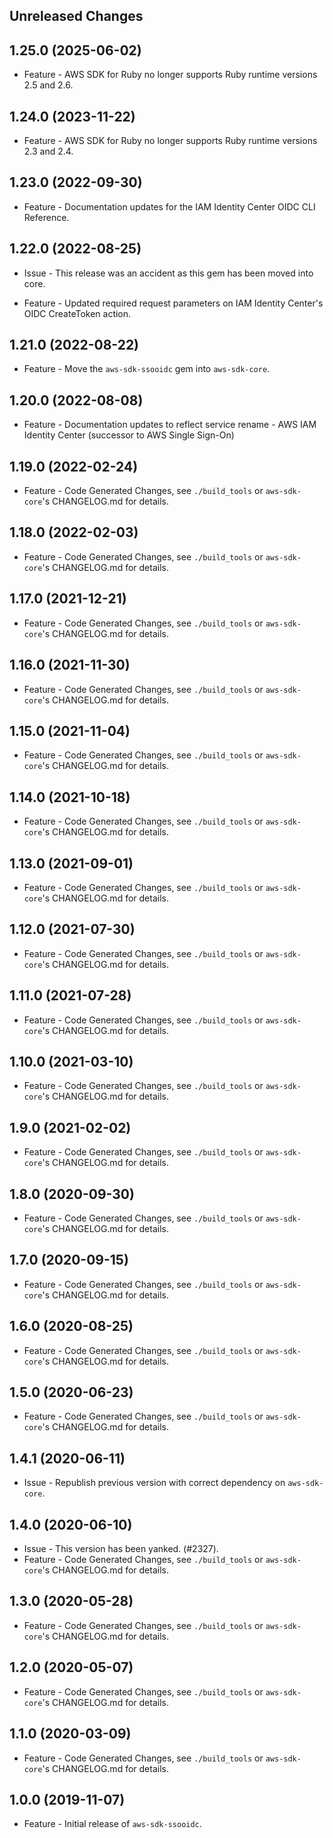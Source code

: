 Unreleased Changes
------------------

1.25.0 (2025-06-02)
------------------

* Feature - AWS SDK for Ruby no longer supports Ruby runtime versions 2.5 and 2.6.

1.24.0 (2023-11-22)
------------------

* Feature - AWS SDK for Ruby no longer supports Ruby runtime versions 2.3 and 2.4.

1.23.0 (2022-09-30)
------------------

* Feature - Documentation updates for the IAM Identity Center OIDC CLI Reference.

1.22.0 (2022-08-25)
------------------

* Issue - This release was an accident as this gem has been moved into core.

* Feature - Updated required request parameters on IAM Identity Center's OIDC CreateToken action.

1.21.0 (2022-08-22)
------------------

* Feature - Move the `aws-sdk-ssooidc` gem into `aws-sdk-core`.

1.20.0 (2022-08-08)
------------------

* Feature - Documentation updates to reflect service rename - AWS IAM Identity Center (successor to AWS Single Sign-On)

1.19.0 (2022-02-24)
------------------

* Feature - Code Generated Changes, see `./build_tools` or `aws-sdk-core`'s CHANGELOG.md for details.

1.18.0 (2022-02-03)
------------------

* Feature - Code Generated Changes, see `./build_tools` or `aws-sdk-core`'s CHANGELOG.md for details.

1.17.0 (2021-12-21)
------------------

* Feature - Code Generated Changes, see `./build_tools` or `aws-sdk-core`'s CHANGELOG.md for details.

1.16.0 (2021-11-30)
------------------

* Feature - Code Generated Changes, see `./build_tools` or `aws-sdk-core`'s CHANGELOG.md for details.

1.15.0 (2021-11-04)
------------------

* Feature - Code Generated Changes, see `./build_tools` or `aws-sdk-core`'s CHANGELOG.md for details.

1.14.0 (2021-10-18)
------------------

* Feature - Code Generated Changes, see `./build_tools` or `aws-sdk-core`'s CHANGELOG.md for details.

1.13.0 (2021-09-01)
------------------

* Feature - Code Generated Changes, see `./build_tools` or `aws-sdk-core`'s CHANGELOG.md for details.

1.12.0 (2021-07-30)
------------------

* Feature - Code Generated Changes, see `./build_tools` or `aws-sdk-core`'s CHANGELOG.md for details.

1.11.0 (2021-07-28)
------------------

* Feature - Code Generated Changes, see `./build_tools` or `aws-sdk-core`'s CHANGELOG.md for details.

1.10.0 (2021-03-10)
------------------

* Feature - Code Generated Changes, see `./build_tools` or `aws-sdk-core`'s CHANGELOG.md for details.

1.9.0 (2021-02-02)
------------------

* Feature - Code Generated Changes, see `./build_tools` or `aws-sdk-core`'s CHANGELOG.md for details.

1.8.0 (2020-09-30)
------------------

* Feature - Code Generated Changes, see `./build_tools` or `aws-sdk-core`'s CHANGELOG.md for details.

1.7.0 (2020-09-15)
------------------

* Feature - Code Generated Changes, see `./build_tools` or `aws-sdk-core`'s CHANGELOG.md for details.

1.6.0 (2020-08-25)
------------------

* Feature - Code Generated Changes, see `./build_tools` or `aws-sdk-core`'s CHANGELOG.md for details.

1.5.0 (2020-06-23)
------------------

* Feature - Code Generated Changes, see `./build_tools` or `aws-sdk-core`'s CHANGELOG.md for details.

1.4.1 (2020-06-11)
------------------

* Issue - Republish previous version with correct dependency on `aws-sdk-core`.

1.4.0 (2020-06-10)
------------------

* Issue - This version has been yanked. (#2327).
* Feature - Code Generated Changes, see `./build_tools` or `aws-sdk-core`'s CHANGELOG.md for details.

1.3.0 (2020-05-28)
------------------

* Feature - Code Generated Changes, see `./build_tools` or `aws-sdk-core`'s CHANGELOG.md for details.

1.2.0 (2020-05-07)
------------------

* Feature - Code Generated Changes, see `./build_tools` or `aws-sdk-core`'s CHANGELOG.md for details.

1.1.0 (2020-03-09)
------------------

* Feature - Code Generated Changes, see `./build_tools` or `aws-sdk-core`'s CHANGELOG.md for details.

1.0.0 (2019-11-07)
------------------

* Feature - Initial release of `aws-sdk-ssooidc`.
